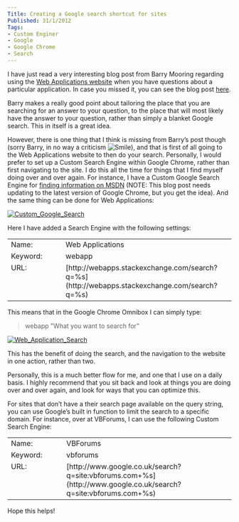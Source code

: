 ```yaml
---
Title: Creating a Google search shortcut for sites
Published: 31/1/2012
Tags:
- Custom Enginer
- Google
- Google Chrome
- Search
---
```


I have just read a very interesting blog post from Barry Mooring regarding using the [Web Applications website](http://webapps.stackexchange.com/) when you have questions about a particular application. In case you missed it, you can see the blog post [here](http://blog.codingbadger.com/blog/2012/january/web-applications-you-are-looking-in-the-wrong-place/).

Barry makes a really good point about tailoring the place that you are searching for an answer to your question, to the place that will most likely have the answer to your question, rather than simply a blanket Google search. This in itself is a great idea.

However, there is one thing that I think is missing from Barry’s post though (sorry Barry, in no way a criticism ![Smile](http://www.gep13.co.uk/blog/wp-content/uploads/2012/01/wlEmoticon-smile5.png)), and that is first of all going to the Web Applications website to then do your search. Personally, I would prefer to set up a Custom Search Engine within Google Chrome, rather than first navigating to the site. I do this all the time for things that I find myself doing over and over again. For instance, I have a Custom Google Search Engine for [finding information on MSDN](http://www.gep13.co.uk/blog/google-chrome-search-for-msdn/) (NOTE: This blog post needs updating to the latest version of Google Chrome, but you get the idea). And the same thing can be done for Web Applications:

[![Custom_Google_Search](http://www.gep13.co.uk/blog/wp-content/uploads/2012/01/Custom_Google_Search_thumb.png)](http://www.gep13.co.uk/blog/wp-content/uploads/2012/01/Custom_Google_Search.png)

Here I have added a Search Engine with the following settings:

  <table cellpadding="2" cellspacing="0" border="0" width="628" ><tbody >       <tr >         
<td width="200" valign="top" >Name:
</td>          
<td width="426" valign="top" >Web Applications
</td>       </tr>        <tr >         
<td width="200" valign="top" >Keyword:
</td>          
<td width="426" valign="top" >webapp
</td>       </tr>        <tr >         
<td width="200" valign="top" >URL:
</td>          
<td width="426" valign="top" >[http://webapps.stackexchange.com/search?q=%s](http://webapps.stackexchange.com/search?q=%s)
</td>       </tr>     </tbody></table>

This means that in the Google Chrome Omnibox I can simply type:

> webapp <then the tab key> "What you want to search for” <then press the enter key>

[![Web_Application_Search](http://www.gep13.co.uk/blog/wp-content/uploads/2012/01/Web_Application_Search_thumb.png)](http://www.gep13.co.uk/blog/wp-content/uploads/2012/01/Web_Application_Search.png)

This has the benefit of doing the search, and the navigation to the website in one action, rather than two.

Personally, this is a much better flow for me, and one that I use on a daily basis. I highly recommend that you sit back and look at things you are doing over and over again, and look for ways that you can optimize this.

For sites that don’t have a their search page available on the query string, you can use Google’s built in function to limit the search to a specific domain. For instance, over at VBForums, I can use the following Custom Search Engine:

 <table cellpadding="2" cellspacing="0" border="0" width="817" ><tbody >     <tr >       
<td width="200" valign="top" >Name:
</td>        
<td width="615" valign="top" >VBForums
</td>     </tr>      <tr >       
<td width="200" valign="top" >Keyword:
</td>        
<td width="615" valign="top" >vbforums
</td>     </tr>      <tr >       
<td width="200" valign="top" >URL:
</td>        
<td width="615" valign="top" >[http://www.google.co.uk/search?q=site:vbforums.com+%s](http://www.google.co.uk/search?q=site:vbforums.com+%s)
</td>     </tr>   </tbody></table>  

Hope this helps!
